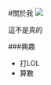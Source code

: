 #關於我
<img src="http://vignette2.wikia.nocookie.net/pttpedia/images/e/e5/Maxresdefault.jpg/revision/latest?cb=20160809082939&path-prefix=zh"/>
 
 <p>這不是真的</p>
 ###興趣
<ul>
    <li>打LOL</li>
    <li>算數</li>
</ul>    
    
